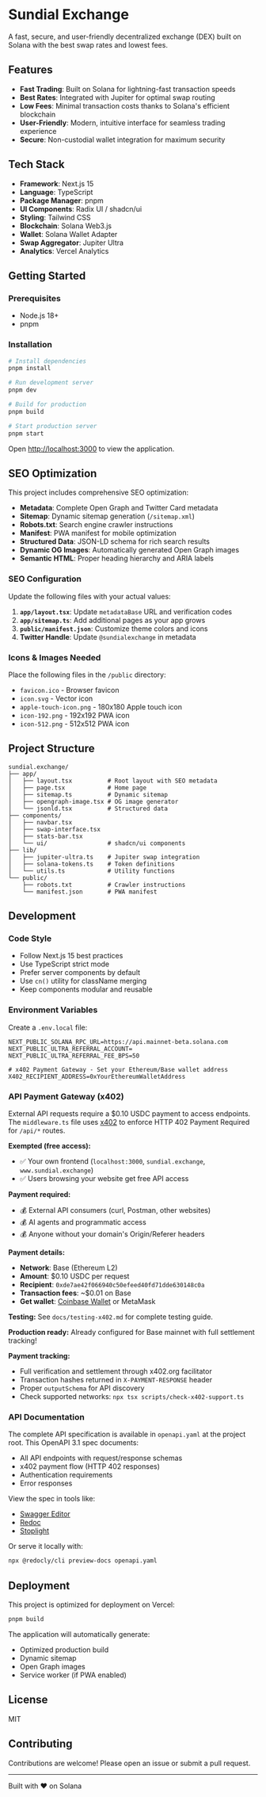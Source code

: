 # Sundial Exchange

A fast, secure, and user-friendly decentralized exchange (DEX) built on Solana with the best swap rates and lowest fees.

## Features

- **Fast Trading**: Built on Solana for lightning-fast transaction speeds
- **Best Rates**: Integrated with Jupiter for optimal swap routing
- **Low Fees**: Minimal transaction costs thanks to Solana's efficient blockchain
- **User-Friendly**: Modern, intuitive interface for seamless trading experience
- **Secure**: Non-custodial wallet integration for maximum security

## Tech Stack

- **Framework**: Next.js 15
- **Language**: TypeScript
- **Package Manager**: pnpm
- **UI Components**: Radix UI / shadcn/ui
- **Styling**: Tailwind CSS
- **Blockchain**: Solana Web3.js
- **Wallet**: Solana Wallet Adapter
- **Swap Aggregator**: Jupiter Ultra
- **Analytics**: Vercel Analytics

## Getting Started

### Prerequisites

- Node.js 18+ 
- pnpm

### Installation

```bash
# Install dependencies
pnpm install

# Run development server
pnpm dev

# Build for production
pnpm build

# Start production server
pnpm start
```

Open [http://localhost:3000](http://localhost:3000) to view the application.

## SEO Optimization

This project includes comprehensive SEO optimization:

- **Metadata**: Complete Open Graph and Twitter Card metadata
- **Sitemap**: Dynamic sitemap generation (`/sitemap.xml`)
- **Robots.txt**: Search engine crawler instructions
- **Manifest**: PWA manifest for mobile optimization
- **Structured Data**: JSON-LD schema for rich search results
- **Dynamic OG Images**: Automatically generated Open Graph images
- **Semantic HTML**: Proper heading hierarchy and ARIA labels

### SEO Configuration

Update the following files with your actual values:

1. **`app/layout.tsx`**: Update `metadataBase` URL and verification codes
2. **`app/sitemap.ts`**: Add additional pages as your app grows
3. **`public/manifest.json`**: Customize theme colors and icons
4. **Twitter Handle**: Update `@sundialexchange` in metadata

### Icons & Images Needed

Place the following files in the `/public` directory:

- `favicon.ico` - Browser favicon
- `icon.svg` - Vector icon
- `apple-touch-icon.png` - 180x180 Apple touch icon
- `icon-192.png` - 192x192 PWA icon
- `icon-512.png` - 512x512 PWA icon

## Project Structure

```
sundial.exchange/
├── app/
│   ├── layout.tsx          # Root layout with SEO metadata
│   ├── page.tsx            # Home page
│   ├── sitemap.ts          # Dynamic sitemap
│   ├── opengraph-image.tsx # OG image generator
│   └── jsonld.tsx          # Structured data
├── components/
│   ├── navbar.tsx
│   ├── swap-interface.tsx
│   ├── stats-bar.tsx
│   └── ui/                 # shadcn/ui components
├── lib/
│   ├── jupiter-ultra.ts    # Jupiter swap integration
│   ├── solana-tokens.ts    # Token definitions
│   └── utils.ts            # Utility functions
└── public/
    ├── robots.txt          # Crawler instructions
    └── manifest.json       # PWA manifest
```

## Development

### Code Style

- Follow Next.js 15 best practices
- Use TypeScript strict mode
- Prefer server components by default
- Use `cn()` utility for className merging
- Keep components modular and reusable

### Environment Variables

Create a `.env.local` file:

```env
NEXT_PUBLIC_SOLANA_RPC_URL=https://api.mainnet-beta.solana.com
NEXT_PUBLIC_ULTRA_REFERRAL_ACCOUNT=
NEXT_PUBLIC_ULTRA_REFERRAL_FEE_BPS=50

# x402 Payment Gateway - Set your Ethereum/Base wallet address
X402_RECIPIENT_ADDRESS=0xYourEthereumWalletAddress
```

### API Payment Gateway (x402)

External API requests require a $0.10 USDC payment to access endpoints. The `middleware.ts` file uses [x402](https://docs.cdp.coinbase.com/x402/quickstart-for-sellers) to enforce HTTP 402 Payment Required for `/api/*` routes.

**Exempted (free access):**
- ✅ Your own frontend (`localhost:3000`, `sundial.exchange`, `www.sundial.exchange`)
- ✅ Users browsing your website get free API access

**Payment required:**
- 💰 External API consumers (curl, Postman, other websites)
- 💰 AI agents and programmatic access
- 💰 Anyone without your domain's Origin/Referer headers

**Payment details:**
- **Network**: Base (Ethereum L2)
- **Amount**: $0.10 USDC per request
- **Recipient**: `0xde7ae42f066940c50efeed40fd71dde630148c0a`
- **Transaction fees**: ~$0.01 on Base
- **Get wallet**: [Coinbase Wallet](https://www.coinbase.com/wallet) or MetaMask

**Testing:** See `docs/testing-x402.md` for complete testing guide.

**Production ready:** Already configured for Base mainnet with full settlement tracking!

**Payment tracking:**
- Full verification and settlement through x402.org facilitator
- Transaction hashes returned in `X-PAYMENT-RESPONSE` header
- Proper `outputSchema` for API discovery
- Check supported networks: `npx tsx scripts/check-x402-support.ts`

### API Documentation

The complete API specification is available in `openapi.yaml` at the project root. This OpenAPI 3.1 spec documents:
- All API endpoints with request/response schemas
- x402 payment flow (HTTP 402 responses)
- Authentication requirements
- Error responses

View the spec in tools like:
- [Swagger Editor](https://editor.swagger.io/)
- [Redoc](https://redocly.github.io/redoc/)
- [Stoplight](https://stoplight.io/)

Or serve it locally with:
```bash
npx @redocly/cli preview-docs openapi.yaml
```

## Deployment

This project is optimized for deployment on Vercel:

```bash
pnpm build
```

The application will automatically generate:
- Optimized production build
- Dynamic sitemap
- Open Graph images
- Service worker (if PWA enabled)

## License

MIT

## Contributing

Contributions are welcome! Please open an issue or submit a pull request.

---

Built with ❤️ on Solana

